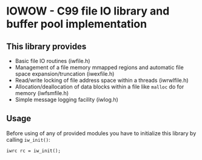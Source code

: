 # 

IOWOW - C99 file IO library and buffer pool implementation
==========================================================

This library provides
--------------------

* Basic file IO routines (iwfile.h)
* Management of a file memory mmapped regions 
  and automatic file space expansion/truncation (iwexfile.h)
* Read/write locking of file address space within a threads (iwrwlfile.h)  
* Allocation/deallocation of data blocks within a file like `malloc` do for memory (iwfsmfile.h)
* Simple message logging facility (iwlog.h) 

Usage 
-----

Before using of any of provided modules you have to initialize this library by 
calling `iw_init()`:

    iwrc rc = iw_init();



